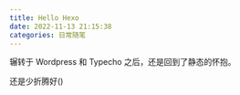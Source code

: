 ```yaml
---
title: Hello Hexo
date: 2022-11-13 21:15:38
categories: 日常随笔
---
```

辗转于 Wordpress 和 Typecho 之后，还是回到了静态的怀抱。

还是少折腾好()